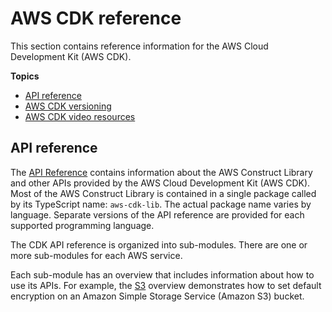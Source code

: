 # AWS CDK reference<a name="reference"></a>

This section contains reference information for the AWS Cloud Development Kit (AWS CDK).

**Topics**
+ [API reference](#reference-api)
+ [AWS CDK versioning](versioning.md)
+ [AWS CDK video resources](videos.md)

## API reference<a name="reference-api"></a>

The [API Reference](https://docs.aws.amazon.com/cdk/api/v2) contains information about the AWS Construct Library and other APIs provided by the AWS Cloud Development Kit (AWS CDK). Most of the AWS Construct Library is contained in a single package called by its TypeScript name: `aws-cdk-lib`. The actual package name varies by language. Separate versions of the API reference are provided for each supported programming language.

The CDK API reference is organized into sub-modules. There are one or more sub-modules for each AWS service.

Each sub-module has an overview that includes information about how to use its APIs. For example, the [S3](https://docs.aws.amazon.com/cdk/api/v2/docs/aws-cdk-lib.aws_s3-readme.html) overview demonstrates how to set default encryption on an Amazon Simple Storage Service (Amazon S3) bucket.